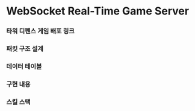 # WebSocket Real-Time Game Server

### 타워 디펜스 게임 배포 링크

### 패킷 구조 설계

### 데이터 테이블

### 구현 내용

### 스킬 스택
